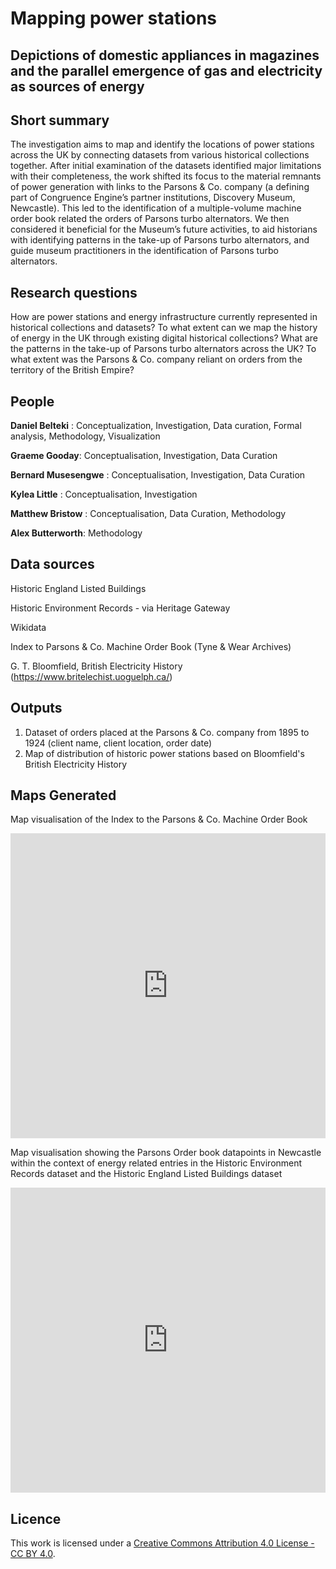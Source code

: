 # Mapping power stations

##  Depictions of domestic appliances in magazines and the parallel emergence of gas and electricity as sources of energy

## Short summary
The investigation aims to map and identify the locations of power stations across the UK by connecting datasets from various historical collections together. After initial examination of the datasets identified major limitations with their completeness, the work shifted its focus to the material remnants of power generation with links to the Parsons & Co. company (a defining part of Congruence Engine’s partner institutions, Discovery Museum, Newcastle). This led to the identification of a multiple-volume machine order book related the orders of Parsons turbo alternators. We then considered it beneficial for the Museum’s future activities, to aid historians with identifying patterns in the take-up of Parsons turbo alternators, and guide museum practitioners in the identification of Parsons turbo alternators. 

## Research questions

How are power stations and energy infrastructure currently represented in historical collections and datasets?
To what extent can we map the history of energy in the UK through existing digital historical collections?
What are the patterns in the take-up of Parsons turbo alternators across the UK?
To what extent was the Parsons & Co. company reliant on orders from the territory of the British Empire?



## People 

**Daniel Belteki** : Conceptualization, Investigation, Data curation, Formal analysis, Methodology, Visualization 

**Graeme Gooday**: Conceptualisation, Investigation, Data Curation

**Bernard Musesengwe** : Conceptualisation, Investigation, Data Curation

**Kylea Little** : Conceptualisation, Investigation

**Matthew Bristow** : Conceptualisation, Data Curation, Methodology

**Alex Butterworth**: Methodology


## Data sources

Historic England Listed Buildings

Historic Environment Records - via Heritage Gateway

Wikidata

Index to Parsons & Co. Machine Order Book (Tyne & Wear Archives)

G. T. Bloomfield, British Electricity History (https://www.britelechist.uoguelph.ca/)

## Outputs

1. Dataset of orders placed at the Parsons & Co. company from 1895 to 1924 (client name, client location, order date)
2. Map of distribution of historic power stations based on Bloomfield's British Electricity History

## Maps Generated

Map visualisation of the Index to the Parsons & Co. Machine Order Book
<iframe width="100%" height="488" frameborder="0" title="Felt Map" src="https://felt.com/embed/map/Index-to-Parsons-Order-Book-1895-1924-wDo8M65nQMWgOoX9CpcOUhD?loc=18.31%2C22.2%2C2z&legend=1&cooperativeGestures=1&link=1&geolocation=0&zoomControls=1&scaleBar=1" referrerpolicy="strict-origin-when-cross-origin"></iframe>

Map visualisation showing the Parsons Order book datapoints in Newcastle within the context of energy related entries in the Historic Environment Records dataset and the Historic England Listed Buildings dataset
<iframe width="100%" height="488" frameborder="0" title="Felt Map" src="https://felt.com/embed/map/Parsons-Orders-in-the-Context-of-Historic-England-and-Historic-Environment-Records-datasets-JuokwiI7Ss6UF9BvK3y5prC?loc=54.9717%2C-1.5622%2C11.62z&legend=1&cooperativeGestures=1&link=1&geolocation=0&zoomControls=1&scaleBar=1" referrerpolicy="strict-origin-when-cross-origin"></iframe>

## Licence 
This work is licensed under a [Creative Commons Attribution 4.0 License - CC BY 4.0](https://creativecommons.org/licenses/by/4.0/).
